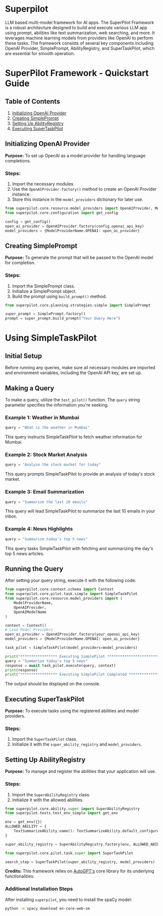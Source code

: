 # Superpilot
LLM based multi-model framework for AI apps. The SuperPilot Framework is a robust architecture designed to 
build and execute various LLM app using prompt, abilities like text summarization, web searching, and more. 
It leverages machine learning models from providers like OpenAI to perform these tasks. The framework consists of 
several key components including OpenAI Provider, SimplePrompt, AbilityRegistry, and SuperTaskPilot, which are essential for smooth operation.

# SuperPilot Framework - Quickstart Guide

## Table of Contents
1. [Initializing OpenAI Provider](#initializing-openai-provider)
2. [Creating SimplePrompt](#creating-superprompt)
3. [Setting Up AbilityRegistry](#setting-up-abilityregistry)
4. [Executing SuperTaskPilot](#executing-supertaskpilot)

## Initializing OpenAI Provider

**Purpose:** To set up OpenAI as a model provider for handling language completions.

### Steps:
1. Import the necessary modules.
2. Use the `OpenAIProvider.factory()` method to create an OpenAI Provider instance.
3. Store this instance in the `model_providers` dictionary for later use.

```python
from superpilot.core.resource.model_providers import OpenAIProvider, ModelProviderName
from superpilot.core.configuration import get_config

config = get_config()
open_ai_provider = OpenAIProvider.factory(config.openai_api_key)
model_providers = {ModelProviderName.OPENAI: open_ai_provider}
```

## Creating SimplePrompt

**Purpose:** To generate the prompt that will be passed to the OpenAI model for completion.

### Steps:
1. Import the SimplePrompt class.
2. Initialize a SimplePrompt object.
3. Build the prompt using `build_prompt()` method.

```python
from superpilot.core.planning.strategies.simple import SimplePrompt

super_prompt = SimplePrompt.factory()
prompt = super_prompt.build_prompt("Your Query Here")
```

# Using SimpleTaskPilot

## Initial Setup

Before running any queries, make sure all necessary modules are imported and environment variables, including the OpenAI API key, are set up.

## Making a Query

To make a query, utilize the `test_pilot()` function. The `query` string parameter specifies the information you're seeking.

### Example 1: Weather in Mumbai

```python
query = "What is the weather in Mumbai"
```

This query instructs SimpleTaskPilot to fetch weather information for Mumbai.

### Example 2: Stock Market Analysis

```python
query = "Analyze the stock market for today"
```

This query prompts SimpleTaskPilot to provide an analysis of today's stock market.

### Example 3: Email Summarization

```python
query = "Summarize the last 10 emails"
```

This query will lead SimpleTaskPilot to summarize the last 10 emails in your inbox.

### Example 4: News Highlights

```python
query = "Summarize today's top 5 news"
```

This query tasks SimpleTaskPilot with fetching and summarizing the day's top 5 news articles.

## Running the Query

After setting your query string, execute it with the following code:

```python
from superpilot.core.context.schema import Context
from superpilot.core.pilot.task.simple import SimpleTaskPilot
from superpilot.core.resource.model_providers import (
    ModelProviderName,
    OpenAIProvider,
    OpenAIModelName
)

context = Context()
# Load Model Providers
open_ai_provider = OpenAIProvider.factory(your_openai_api_key)
model_providers = {ModelProviderName.OPENAI: open_ai_provider}

task_pilot = SimpleTaskPilot(model_providers=model_providers)

print("***************** Executing SimplePilot ******************************\n")
query = "Summarize today's top 5 news"
response = await task_pilot.execute(query, context)
print(response)
print("***************** Executing SimplePilot Completed ******************************\n")

```

The output should be displayed on the console.

## Executing SuperTaskPilot

**Purpose:** To execute tasks using the registered abilities and model providers.

### Steps:
1. Import the `SuperTaskPilot` class.
2. Initialize it with the `super_ability_registry` and `model_providers`.


## Setting Up AbilityRegistry

**Purpose:** To manage and register the abilities that your application will use.

### Steps:
1. Import the `SuperAbilityRegistry` class.
2. Initialize it with the allowed abilities.

```python
from superpilot.core.ability.super import SuperAbilityRegistry
from superpilot.tests.test_env_simple import get_env

env = get_env({})
ALLOWED_ABILITY = {
    TextSummarizeAbility.name(): TextSummarizeAbility.default_configuration,
}

super_ability_registry = SuperAbilityRegistry.factory(env, ALLOWED_ABILITY)
```

```python
from superpilot.core.pilot.task.super import SuperTaskPilot

search_step = SuperTaskPilot(super_ability_registry, model_providers)
```



**Credits:** This framework relies on [AutoGPT's](https://github.com/Significant-Gravitas/Auto-GPT/tree/master/autogpt/core) core library for its underlying functionalities.



### Additional Installation Steps

After installing `superpilot`, you need to install the spaCy model:

```bash
python -m spacy download en-core-web-sm
